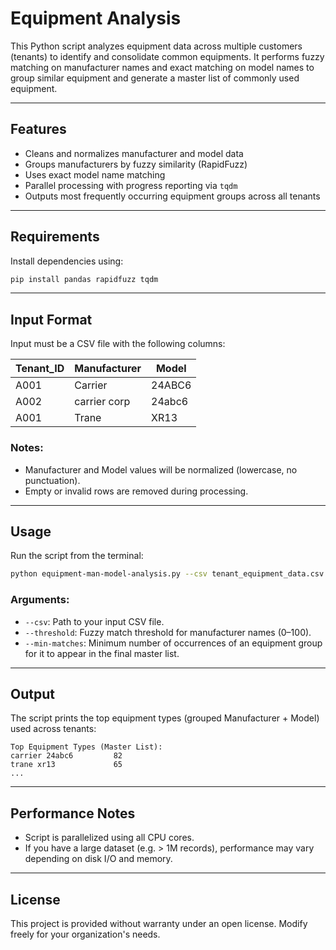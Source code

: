 # Equipment Analysis

This Python script analyzes equipment data across multiple customers (tenants) to identify and consolidate common equipments. It performs fuzzy matching on manufacturer names and exact matching on model names to group similar equipment  and generate a master list of commonly used equipment.

---

## Features

* Cleans and normalizes manufacturer and model data
* Groups manufacturers by fuzzy similarity (RapidFuzz)
* Uses exact model name matching
* Parallel processing with progress reporting via `tqdm`
* Outputs most frequently occurring equipment groups across all tenants

---

## Requirements

Install dependencies using:

```bash
pip install pandas rapidfuzz tqdm
```

---

## Input Format

Input must be a CSV file with the following columns:

| Tenant\_ID | Manufacturer | Model  |
| ---------- | ------------ | ------ |
| A001       | Carrier      | 24ABC6 |
| A002       | carrier corp | 24abc6 |
| A001       | Trane        | XR13   |

### Notes:

* Manufacturer and Model values will be normalized (lowercase, no punctuation).
* Empty or invalid rows are removed during processing.

---

## Usage

Run the script from the terminal:

```bash
python equipment-man-model-analysis.py --csv tenant_equipment_data.csv --threshold 80 --min-matches 2
```

### Arguments:

* `--csv`: Path to your input CSV file.
* `--threshold`: Fuzzy match threshold for manufacturer names (0–100).
* `--min-matches`: Minimum number of occurrences of an equipment group for it to appear in the final master list.

---

## Output

The script prints the top equipment types (grouped Manufacturer + Model) used across tenants:

```
Top Equipment Types (Master List):
carrier 24abc6         82
trane xr13             65
...
```

---

## Performance Notes

* Script is parallelized using all CPU cores.
* If you have a large dataset (e.g. > 1M records), performance may vary depending on disk I/O and memory.

---

## License

This project is provided without warranty under an open license. Modify freely for your organization's needs.
